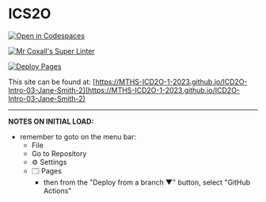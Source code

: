 # ICS2O

[![Open in Codespaces](https://classroom.github.com/assets/launch-codespace-7f7980b617ed060a017424585567c406b6ee15c891e84e1186181d67ecf80aa0.svg)](https://classroom.github.com/open-in-codespaces?assignment_repo_id=13184213)

[![Mr Coxall's Super Linter](https://github.com/MTHS-ICD2O-1-2023/ICD2O-Intro-03-Jane-Smith-2/workflows/Mr%20Coxall's%20Super%20Linter/badge.svg)](https://github.com/MTHS-ICD2O-1-2023/ICD2O-Intro-03-Jane-Smith-2/actions)

[![Deploy Pages](https://github.com/MTHS-ICD2O-1-2023/ICD2O-Intro-03-Jane-Smith-2/workflows/Deploy%20Pages/badge.svg)](https://github.com/MTHS-ICD2O-1-2023/ICD2O-Intro-03-Jane-Smith-2/actions)

This site can be found at: [https://MTHS-ICD2O-1-2023.github.io/ICD2O-Intro-03-Jane-Smith-2](https://MTHS-ICD2O-1-2023.github.io/ICD2O-Intro-03-Jane-Smith-2)

---

**NOTES ON INITIAL LOAD:**
- remember to goto on the menu bar:
  - File
  - Go to Repository
  - ⚙ Settings
  - 🗔 Pages
    - then from the "Deploy from a branch ▼" button, select "GitHub Actions"
